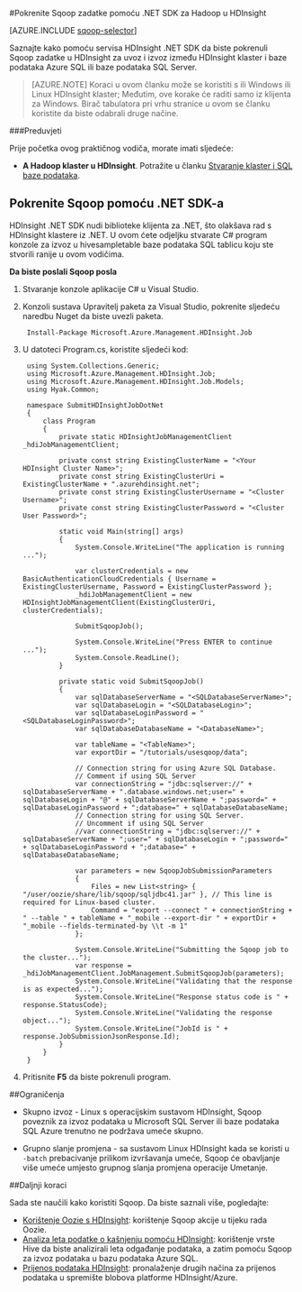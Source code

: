<properties
    pageTitle="Korištenje Hadoop Sqoop u HDInsight | Microsoft Azure"
    description="Saznajte kako koristiti HDInsight .NET SDK za pokretanje Sqoop uvoz i izvoz između programa Hadoop klaster i baze podataka Azure SQL."
    editor="cgronlun"
    manager="jhubbard"
    services="hdinsight"
    documentationCenter=""
    tags="azure-portal"
    authors="mumian"/>

<tags
    ms.service="hdinsight"
    ms.workload="big-data"
    ms.tgt_pltfrm="na"
    ms.devlang="na"
    ms.topic="article"
   ms.date="09/14/2016"
    ms.author="jgao"/>

#<a name="run-sqoop-jobs-using-net-sdk-for-hadoop-in-hdinsight"></a>Pokrenite Sqoop zadatke pomoću .NET SDK za Hadoop u HDInsight

[AZURE.INCLUDE [sqoop-selector](../../includes/hdinsight-selector-use-sqoop.md)]

Saznajte kako pomoću servisa HDInsight .NET SDK da biste pokrenuli Sqoop zadatke u HDInsight za uvoz i izvoz između HDInsight klaster i baze podataka Azure SQL ili baze podataka SQL Server.

> [AZURE.NOTE] Koraci u ovom članku može se koristiti s ili Windows ili Linux HDInsight klaster; Međutim, ove korake će raditi samo iz klijenta za Windows. Birač tabulatora pri vrhu stranice u ovom se članku koristite da biste odabrali druge načine.

###<a name="prerequisites"></a>Preduvjeti

Prije početka ovog praktičnog vodiča, morate imati sljedeće:

- **A Hadoop klaster u HDInsight**. Potražite u članku [Stvaranje klaster i SQL baze podataka](hdinsight-use-sqoop.md#create-cluster-and-sql-database).

## <a name="run-sqoop-using-net-sdk"></a>Pokrenite Sqoop pomoću .NET SDK-a

HDInsight .NET SDK nudi biblioteke klijenta za .NET, što olakšava rad s HDInsight klastere iz .NET. U ovom ćete odjeljku stvarate C# program konzole za izvoz u hivesampletable baze podataka SQL tablicu koju ste stvorili ranije u ovom vodičima.

**Da biste poslali Sqoop posla**

1. Stvaranje konzole aplikacije C# u Visual Studio.
2. Konzoli sustava Upravitelj paketa za Visual Studio, pokrenite sljedeću naredbu Nuget da biste uvezli paketa.

        Install-Package Microsoft.Azure.Management.HDInsight.Job
        
3. U datoteci Program.cs, koristite sljedeći kod:

        using System.Collections.Generic;
        using Microsoft.Azure.Management.HDInsight.Job;
        using Microsoft.Azure.Management.HDInsight.Job.Models;
        using Hyak.Common;
        
        namespace SubmitHDInsightJobDotNet
        {
            class Program
            {
                private static HDInsightJobManagementClient _hdiJobManagementClient;
        
                private const string ExistingClusterName = "<Your HDInsight Cluster Name>";
                private const string ExistingClusterUri = ExistingClusterName + ".azurehdinsight.net";
                private const string ExistingClusterUsername = "<Cluster Username>";
                private const string ExistingClusterPassword = "<Cluster User Password>";
        
                static void Main(string[] args)
                {
                    System.Console.WriteLine("The application is running ...");
        
                    var clusterCredentials = new BasicAuthenticationCloudCredentials { Username = ExistingClusterUsername, Password = ExistingClusterPassword };
                    _hdiJobManagementClient = new HDInsightJobManagementClient(ExistingClusterUri, clusterCredentials);
        
                    SubmitSqoopJob();
        
                    System.Console.WriteLine("Press ENTER to continue ...");
                    System.Console.ReadLine();
                }
        
                private static void SubmitSqoopJob()
                {
                    var sqlDatabaseServerName = "<SQLDatabaseServerName>";
                    var sqlDatabaseLogin = "<SQLDatabaseLogin>";
                    var sqlDatabaseLoginPassword = "<SQLDatabaseLoginPassword>";
                    var sqlDatabaseDatabaseName = "<DatabaseName>";
        
                    var tableName = "<TableName>";
                    var exportDir = "/tutorials/usesqoop/data";
        
                    // Connection string for using Azure SQL Database.
                    // Comment if using SQL Server
                    var connectionString = "jdbc:sqlserver://" + sqlDatabaseServerName + ".database.windows.net;user=" + sqlDatabaseLogin + "@" + sqlDatabaseServerName + ";password=" + sqlDatabaseLoginPassword + ";database=" + sqlDatabaseDatabaseName;
                    // Connection string for using SQL Server.
                    // Uncomment if using SQL Server
                    //var connectionString = "jdbc:sqlserver://" + sqlDatabaseServerName + ";user=" + sqlDatabaseLogin + ";password=" + sqlDatabaseLoginPassword + ";database=" + sqlDatabaseDatabaseName;
        
                    var parameters = new SqoopJobSubmissionParameters
                    {
                        Files = new List<string> { "/user/oozie/share/lib/sqoop/sqljdbc41.jar" }, // This line is required for Linux-based cluster.
                        Command = "export --connect " + connectionString + " --table " + tableName + "_mobile --export-dir " + exportDir + "_mobile --fields-terminated-by \\t -m 1"
                    };
        
                    System.Console.WriteLine("Submitting the Sqoop job to the cluster...");
                    var response = _hdiJobManagementClient.JobManagement.SubmitSqoopJob(parameters);
                    System.Console.WriteLine("Validating that the response is as expected...");
                    System.Console.WriteLine("Response status code is " + response.StatusCode);
                    System.Console.WriteLine("Validating the response object...");
                    System.Console.WriteLine("JobId is " + response.JobSubmissionJsonResponse.Id);
                }
            }
        }
        
4. Pritisnite **F5** da biste pokrenuli program. 

##<a name="limitations"></a>Ograničenja

* Skupno izvoz - Linux s operacijskim sustavom HDInsight, Sqoop poveznik za izvoz podataka u Microsoft SQL Server ili baze podataka SQL Azure trenutno ne podržava umeće skupno.

* Grupno slanje promjena - sa sustavom Linux HDInsight kada se koristi u `-batch` prebacivanje prilikom izvršavanja umeće, Sqoop će obavljanje više umeće umjesto grupnog slanja promjena operacije Umetanje.

##<a name="next-steps"></a>Daljnji koraci

Sada ste naučili kako koristiti Sqoop. Da biste saznali više, pogledajte:

- [Korištenje Oozie s HDInsight](hdinsight-use-oozie.md): korištenje Sqoop akcije u tijeku rada Oozie.
- [Analiza leta podatke o kašnjenju pomoću HDInsight](hdinsight-analyze-flight-delay-data.md): korištenje vrste Hive da biste analizirali leta odgađanje podataka, a zatim pomoću Sqoop za izvoz podataka u bazu podataka Azure SQL.
- [Prijenos podataka HDInsight](hdinsight-upload-data.md): pronalaženje drugih načina za prijenos podataka u spremište blobova platforme HDInsight/Azure.


